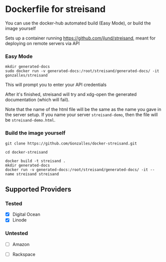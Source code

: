 # Dockerfile for streisand


You can use the docker-hub automated build (Easy Mode), or build the image yourself

Sets up a container running https://github.com/jlund/streisand, meant for deploying on remote servers via API

### Easy Mode
```
mkdir generated-docs
sudo docker run -v generated-docs:/root/streisand/generated-docs/ -it gonzalles/streisand
```

This will prompt you to enter your API credentials

After it's finished, streisand will try and xdg-open the generated documentation (which will fail).

Note that the name of the html file will be the same as the name you gave in the server setup. If you name your server `streisand-demo`, then the file will be `streisand-demo.html`.


### Build the image yourself

```
git clone https://github.com/Gonzalles/docker-streisand.git

cd docker-streisand

docker build -t streisand .
mkdir generated-docs
docker run -v generated-docs:/root/streisand/generated-docs/ -it --name streisand streisand
```


## Supported Providers

### Tested

- [x] Digital Ocean
- [x] Linode

### Untested
- [ ] Amazon
- [ ] Rackspace

